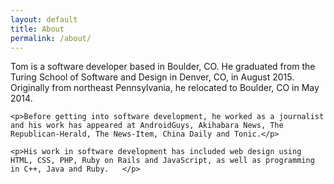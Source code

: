 ```yaml
---
layout: default
title: About
permalink: /about/
---
```


<div class="post">
	<p>
	Tom is a software developer based in Boulder, CO. He graduated from the Turing School of Software and Design in Denver, CO, in August 2015. Originally from northeast Pennsylvania, he relocated to Boulder, CO in May 2014.</p>

	<p>Before getting into software development, he worked as a journalist and his work has appeared at AndroidGuys, Akihabara News, The Republican-Herald, The News-Item, China Daily and Tonic.</p>

	<p>His work in software development has included web design using HTML, CSS, PHP, Ruby on Rails and JavaScript, as well as programming in C++, Java and Ruby. 	</p>



</div>
